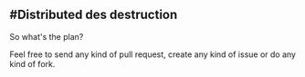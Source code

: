 #Distributed des destruction
---

So what's the plan?


Feel free to send any kind of pull request, create any kind of issue or do any kind of fork.
